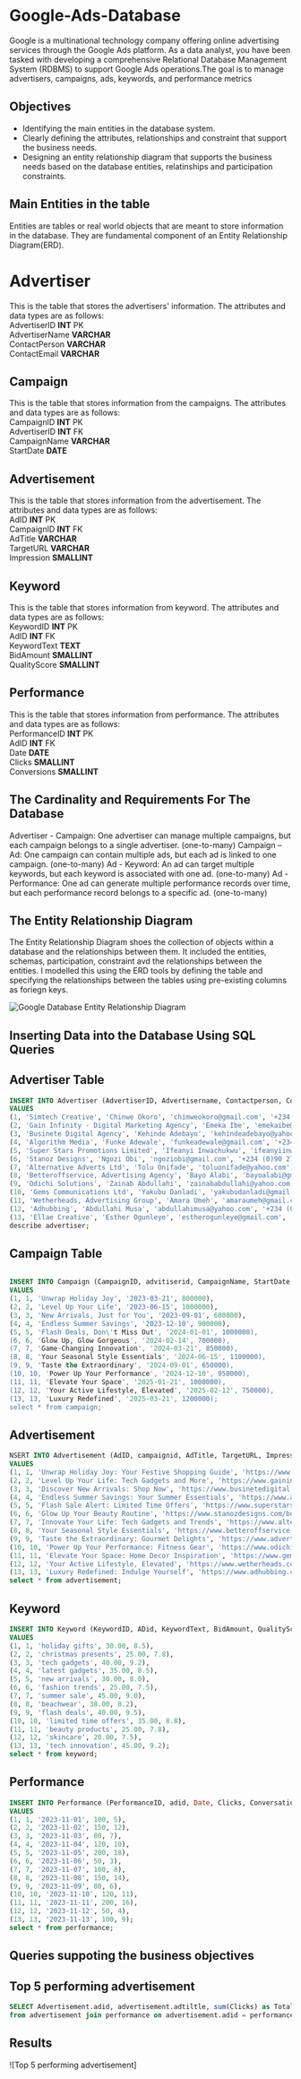 # Google-Ads-Database
Google is a multinational technology company offering online advertising services through the Google Ads platform. As a data analyst, you have been tasked with developing a comprehensive Relational Database Management System (RDBMS) to support Google Ads operations.The goal is to manage advertisers, campaigns, ads, keywords, and performance metrics

## Objectives
* Identifying the main entities in the database system.
* Clearly defining the attributes, relationships and constraint that support the business needs.
* Designing an entity relationship diagram that supports the business needs based on the database entities, relatinships and participation constraints.


  
## Main Entities in the table
Entities are tables or real world objects that are meant to store information in the database. They are fundamental component of an Entity Relationship Diagram(ERD).

# Advertiser
This is the table that stores the advertisers' information. The attributes and data types are as follows:<br>
AdvertiserID **INT** PK <br>
AdvertiserName **VARCHAR**<br>
ContactPerson **VARCHAR**<br>
ContactEmail **VARCHAR**<br>

## Campaign
This is the table that stores information from the campaigns. The attributes and data types are as follows:<br>
CampaignID **INT** PK <br>
AdvertiserID **INT** FK <br>
CampaignName **VARCHAR**<br>
StartDate **DATE**<br>

## Advertisement
This is the table that stores information from the advertisement. The attributes and data types are as follows:<br>
AdID **INT** PK <br>
CampaignID **INT** FK <br>
AdTitle **VARCHAR**<br>
TargetURL **VARCHAR**<br>
Impression **SMALLINT**<br>

## Keyword
This is the table that stores information from keyword. The attributes and data types are as follows:<br>
KeywordID **INT** PK <br>
AdID **INT** FK <br>
KeywordText **TEXT**<br>
BidAmount **SMALLINT**<br>
QualityScore **SMALLINT**<br>

## Performance
This is the table that stores information from performance.  The attributes and data types are as follows:<br>
PerformanceID **INT** PK <br>
AdID **INT** FK <br>
Date **DATE**<br>
Clicks **SMALLINT**<br>
Conversions **SMALLINT**<br>

## The Cardinality and Requirements For The Database
Advertiser - Campaign: One advertiser can manage multiple campaigns, but each campaign belongs to a single advertiser. (one-to-many)
Campaign – Ad: One campaign can contain multiple ads, but each ad is linked to one campaign. (one-to-many)
Ad - Keyword: An ad can target multiple keywords, but each keyword is associated with one ad. (one-to-many)
Ad - Performance: One ad can generate multiple performance records over time, but each performance record belongs to a specific ad. (one-to-many)

## The Entity Relationship Diagram
The Entity Relationship Diagram shoes the collection of objects within a database and the relationships between them. It included the entities, schemas, participation,
constraint avd the relationships between the entities. I modelled this using the ERD tools by defining the table and specifying the relationships between the tables using
pre-existing columns as foriegn keys.

![Google Database Entity Relationship Diagram](erd.png)

## Inserting Data into the Database Using SQL Queries

## Advertiser Table 

```Sql
INSERT INTO Advertiser (AdvertiserID, Advertisername, Contactperson, Contactemail, Phonenumber)
VALUES
(1, 'Simtech Creative', 'Chinwe Okoro', 'chimweokoro@gmail.com', '‪+234 (0)70 4735 0000‬'),
(2, 'Gain Infinity - Digital Marketing Agency', 'Emeka Ibe', 'emekaibe@gmail.com', '‪+234 (0)70 6183 9068‬'),
(3, 'Businete Digital Agency', 'Kehinde Adebayo', 'kehindeadebayo@yahoo.com', '‪+234 (0)90 2726 9753‬'),
(4, 'Algorithm Media', 'Funke Adewale', 'funkeadewale@gmail.com', '‪+234 (0)70 4735 0001‬'),
(5, 'Super Stars Promotions Limited', 'Ifeanyi Inwachukwu', 'ifeanyiinwachukwu@yahoo.com', '‪+234 (0)70 6183 9069‬'),
(6, 'Stanoz Designs', 'Ngozi Obi', 'ngoziobi@gmail.com', '‪+234 (0)90 2726 9754‬'),
(7, 'Alternative Adverts Ltd', 'Tolu Onifade', 'toluonifade@yahoo.com', '‪+234 (0)70 4735 0002‬'),
(8, 'Betteroffservice, Advertising Agency', 'Bayo Alabi', 'bayoalabi@gmail.com', '‪+234 (0)70 6183 9070‬'),
(9, 'Odichi Solutions', 'Zainab Abdullahi', 'zainababdullahi@yahoo.com', '‪+234 (0)90 2726 9755‬'),
(10, 'Gems Communications Ltd', 'Yakubu Danladi', 'yakubudanladi@gmail.com', '‪+234 (0)70 4735 0003‬'),
(11, 'Wetherheads, Advertising Group', 'Amara Umeh', 'amaraumeh@gmail.com', '‪+234 (0)70 6183 9071‬'),
(12, 'Adhubbing', 'Abdullahi Musa', 'abdullahimusa@yahoo.com', '‪+234 (0)90 2726 9756‬'),
(13, 'Ellae Creative', 'Esther Ogunleye', 'estherogunleye@gmail.com', '‪+234 (0)70 4735 0004‬'); 
describe advertiser;
```


## Campaign Table

```Sql

INSERT INTO Campaign (CampaignID, advitiserid, CampaignName, StartDate, Budget)
VALUES
(1, 1, 'Unwrap Holiday Joy', '2023-03-21', 800000),
(2, 2, 'Level Up Your Life', '2023-06-15', 1000000),
(3, 3, 'New Arrivals, Just for You', '2023-09-01', 600000),
(4, 4, 'Endless Summer Savings', '2023-12-10', 900000),
(5, 5, 'Flash Deals, Don\'t Miss Out', '2024-01-01', 1000000),
(6, 6, 'Glow Up, Glow Gorgeous', '2024-02-14', 700000),
(7, 7, 'Game-Changing Innovation', '2024-03-21', 850000),
(8, 8, 'Your Seasonal Style Essentials', '2024-06-15', 1100000),
(9, 9, 'Taste the Extraordinary', '2024-09-01', 650000),
(10, 10, 'Power Up Your Performance', '2024-12-10', 950000),
(11, 11, 'Elevate Your Space', '2025-01-21', 1000000),
(12, 12, 'Your Active Lifestyle, Elevated', '2025-02-12', 750000),
(13, 13, 'Luxury Redefined', '2025-03-21', 1200000);
select * from campaign;
```

## Advertisement

```Sql
NSERT INTO Advertisement (AdID, campaignid, AdTitle, TargetURL, Impressions)
VALUES
(1, 1, 'Unwrap Holiday Joy: Your Festive Shopping Guide', 'https://www.simtechcreative.com/holiday-gifts', 10000),
(2, 2, 'Level Up Your Life: Tech Gadgets and More', 'https://www.gaininfinity.com/tech-gadgets', 15000),
(3, 3, 'Discover New Arrivals: Shop Now', 'https://www.businetedigital.com/new-arrivals', 8000),
(4, 4, 'Endless Summer Savings: Your Summer Essentials', 'https://www.algorithmmedia.com/summer-essentials', 12000),
(5, 5, 'Flash Sale Alert: Limited Time Offers', 'https://www.superstarspromotions.com/flash-sale', 20000),
(6, 6, 'Glow Up Your Beauty Routine', 'https://www.stanozdesigns.com/beauty-products', 5000),
(7, 7, 'Innovate Your Life: Tech Gadgets and Trends', 'https://www.alternativeadverts.com/tech-trends', 10000),
(8, 8, 'Your Seasonal Style Essentials', 'https://www.betteroffservice.com/fashion-trends', 15000),
(9, 9, 'Taste the Extraordinary: Gourmet Delights', 'https://www.advertisingagency.com/gourmet-food', 8000 ),
(10, 10, 'Power Up Your Performance: Fitness Gear', 'https://www.odichisolutions.com/fitness-gear', 12000),
(11, 11, 'Elevate Your Space: Home Decor Inspiration', 'https://www.gemscommunications.com/home-decor', 20000 ),
(12, 12, 'Your Active Lifestyle, Elevated', 'https://www.wetherheads.com/active-lifestyle', 5000 ),
(13, 13, 'Luxury Redefined: Indulge Yourself', 'https://www.adhubbing.com/luxury-goods', 10000);
select * from advertisement;
```
## Keyword

```Sql
INSERT INTO Keyword (KeywordID, ADid, KeywordText, BidAmount, QualityScore)
VALUES
(1, 1, 'holiday gifts', 30.00, 8.5),
(2, 2, 'christmas presents', 25.00, 7.8),
(3, 3, 'tech gadgets', 40.00, 9.2),
(4, 4, 'latest gadgets', 35.00, 8.5),
(5, 5, 'new arrivals', 30.00, 8.0),
(6, 6, 'fashion trends', 25.00, 7.5),
(7, 7, 'summer sale', 45.00, 9.0),
(8, 8, 'beachwear', 38.00, 8.2),
(9, 9, 'flash deals', 40.00, 9.5),
(10, 10, 'limited time offers', 35.00, 8.8),
(11, 11, 'beauty products', 25.00, 7.8),
(12, 12, 'skincare', 20.00, 7.5),
(13, 13, 'tech innovation', 45.00, 9.2);
select * from keyword;
```

## Performance

```Sql
INSERT INTO Performance (PerformanceID, adid, Date, Clicks, Conversations)
VALUES
(1, 1, '2023-11-01', 100, 5),
(2, 2, '2023-11-02', 150, 12),
(3, 3, '2023-11-03', 80, 7),
(4, 4, '2023-11-04', 120, 10),
(5, 5, '2023-11-05', 200, 18),
(6, 6, '2023-11-06', 50, 3),
(7, 7, '2023-11-07', 100, 8),
(8, 8, '2023-11-08', 150, 14),
(9, 9, '2023-11-09', 80, 6),
(10, 10, '2023-11-10', 120, 11),
(11, 11, '2023-11-11', 200, 16),
(12, 12, '2023-11-12', 50, 4),
(13, 13, '2023-11-13', 100, 9);
select * from performance;
```
## Queries suppoting the business objectives

## Top 5 performing advertisement
```Sql
SELECT Advertisement.adid, advertisement.adtiltle, sum(Clicks) as Total_clicks,sum(Conversations) as Total_conversion
from advertisement join performance on advertisement.adid = performance.adid group by advertisement.adid order by total_conversion desc limit 5
```
## Results
![Top 5 performing advertisement]

